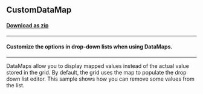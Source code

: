 ## CustomDataMap
#### [Download as zip](https://minhaskamal.github.io/DownGit/#/home?url=https://github.com/GrapeCity/ComponentOne-WinForms-Samples/tree/master/NetFramework\FlexGrid\CS\CustomDataMap)
____
#### Customize the options in drop-down lists when using DataMaps.
____
DataMaps allow you to display mapped values instead of the actual value stored in the grid. By default, the grid uses the map to populate the drop down list editor. This sample shows how you can remove some values from the list. 